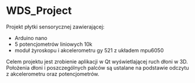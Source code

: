 # WDS_Project
Projekt płytki sensorycznej zawierającej: 
- Arduino nano
- 5 potencjometrów liniowych 10k
- moduł żyroskopu i akcelerometru gy 521 z układem mpu6050

Celem projektu jest zrobienie aplikacji w Qt wyświetlającej ruch dłoni w 3D. Położenia dłoni i poszczególnych palców są ustalane na podstawie odczytu z akcelerometru oraz potencjometrów.

